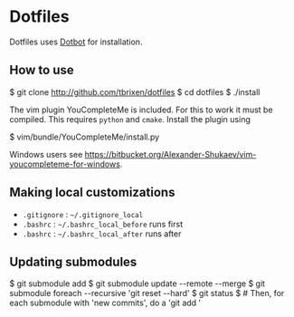 Dotfiles
========

Dotfiles uses [Dotbot][dotbot] for installation.

How to use
----------

  $ git clone http://github.com/tbrixen/dotfiles
  $ cd dotfiles
  $ ./install

The vim plugin YouCompleteMe is included. For this to work it must be compiled. This requires `python` and `cmake`. Install the plugin using

  $ vim/bundle/YouCompleteMe/install.py

Windows users see https://bitbucket.org/Alexander-Shukaev/vim-youcompleteme-for-windows.

Making local customizations
---------------------------

* `.gitignore` : `~/.gitignore_local`
* `.bashrc` : `~/.bashrc_local_before` runs first
* `.bashrc` : `~/.bashrc_local_after` runs after

Updating submodules
-------------------

  $ git submodule add
  $ git submodule update --remote --merge
  $ git submodule foreach --recursive 'git reset --hard'
  $ git status
  $ # Then, for each submodule with 'new commits', do a 'git add <submodule path>'

[dotbot]: https://github.com/anishathalye/dotbot
